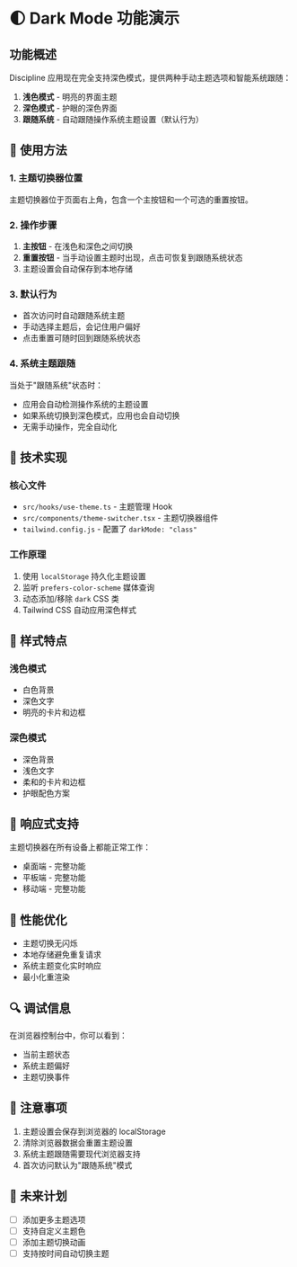 # 🌓 Dark Mode 功能演示

## 功能概述

Discipline 应用现在完全支持深色模式，提供两种手动主题选项和智能系统跟随：

1. **浅色模式** - 明亮的界面主题
2. **深色模式** - 护眼的深色界面  
3. **跟随系统** - 自动跟随操作系统主题设置（默认行为）

## 🎯 使用方法

### 1. 主题切换器位置
主题切换器位于页面右上角，包含一个主按钮和一个可选的重置按钮。

### 2. 操作步骤
1. **主按钮** - 在浅色和深色之间切换
2. **重置按钮** - 当手动设置主题时出现，点击可恢复到跟随系统状态
3. 主题设置会自动保存到本地存储

### 3. 默认行为
- 首次访问时自动跟随系统主题
- 手动选择主题后，会记住用户偏好
- 点击重置可随时回到跟随系统状态

### 4. 系统主题跟随
当处于"跟随系统"状态时：
- 应用会自动检测操作系统的主题设置
- 如果系统切换到深色模式，应用也会自动切换
- 无需手动操作，完全自动化

## 🔧 技术实现

### 核心文件
- `src/hooks/use-theme.ts` - 主题管理 Hook
- `src/components/theme-switcher.tsx` - 主题切换器组件
- `tailwind.config.js` - 配置了 `darkMode: "class"`

### 工作原理
1. 使用 `localStorage` 持久化主题设置
2. 监听 `prefers-color-scheme` 媒体查询
3. 动态添加/移除 `dark` CSS 类
4. Tailwind CSS 自动应用深色样式

## 🎨 样式特点

### 浅色模式
- 白色背景
- 深色文字
- 明亮的卡片和边框

### 深色模式
- 深色背景
- 浅色文字
- 柔和的卡片和边框
- 护眼配色方案

## 📱 响应式支持

主题切换器在所有设备上都能正常工作：
- 桌面端 - 完整功能
- 平板端 - 完整功能  
- 移动端 - 完整功能

## 🚀 性能优化

- 主题切换无闪烁
- 本地存储避免重复请求
- 系统主题变化实时响应
- 最小化重渲染

## 🔍 调试信息

在浏览器控制台中，你可以看到：
- 当前主题状态
- 系统主题偏好
- 主题切换事件

## 📝 注意事项

1. 主题设置会保存到浏览器的 localStorage
2. 清除浏览器数据会重置主题设置
3. 系统主题跟随需要现代浏览器支持
4. 首次访问默认为"跟随系统"模式

## 🎯 未来计划

- [ ] 添加更多主题选项
- [ ] 支持自定义主题色
- [ ] 添加主题切换动画
- [ ] 支持按时间自动切换主题
